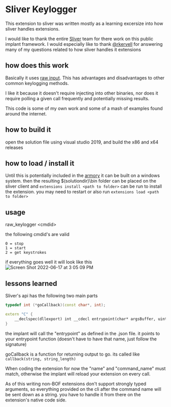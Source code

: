#  Sliver Keylogger

This extension to sliver was written mostly as a learning excersize into how sliver handles extensions.

I would like to thank the entire [Sliver](https://github.com/BishopFox/sliver) team for there work on this public implant framework.
I would especially like to thank [@rkervell](https://twitter.com/rkervell) for answering many of my questions related to how sliver handles it extensions

## how does this work

Basically it uses [raw input](https://docs.microsoft.com/en-us/windows/win32/inputdev/raw-input).  This has advantages and disadvantages to other common keylogging methods.

I like it because it doesn't require injecting into other binaries, nor does it require polling a given call frequently and potentially missing results.

This code is some of my own work and some of a mash of examples found around the internet.

## how to build it

open the solution file using visual studio 2019, and build the x86 and x64 releases

## how to load / install it

Until this is potentially included in the [armory](https://github.com/sliverarmory) it can be built on a windows system. then the resulting $(solutiondir)\bin folder can be placed on the sliver client
and `extensions install <path to folder>` can be run to install the extension.  you may need to restart or also run `extensions load <path to folder>`

## usage

raw_keylogger \<cmdid\>

the following cmdid's are valid
```
0 = stop
1 = start
2 = get keystrokes
```

if everything goes well it will look like this
![Screen Shot 2022-06-17 at 3 05 09 PM](https://user-images.githubusercontent.com/3172440/174394494-95aebc3f-3250-4374-9feb-33b5286cf2a7.png)

## lessons learned

Sliver's api has the following two main parts
```cpp
typedef int (*goCallback)(const char*, int);

extern "C" {
	__declspec(dllexport) int __cdecl entrypoint(char* argsBuffer, uint32_t bufferSize, goCallback callback);
}
```

the implant will call the "entrypoint" as defined in the .json file. it points to your entrypoint function (doesn't have to have that name, just follow the signature)

goCallback is a function for returning output to go.   its called like `callback(string, string_length)`

When coding the extension for now the "name" and "command_name" must match, otherwise the implant will reload your extension on every call.

As of this writing non-BOF extensions don't support strongly typed arguments, so everything provided on the cli after the command name will be sent down as a string.  you have to handle it from there on the extension's native code side.
